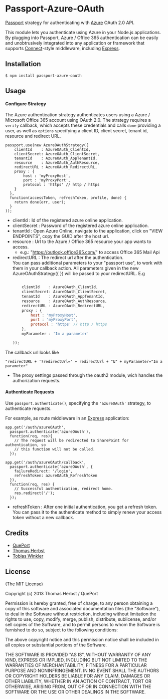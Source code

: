 # Passport-Azure-OAuth

[Passport](http://passportjs.org/) strategy for authenticating with [Azure](https://login.windows.net/common/oauth2) OAuth 2.0 API.

This module lets you authenticate using Azure in your Node.js applications.
By plugging into Passport, Azure / Office 365 authentication can be easily and unobtrusively integrated into any application or framework that supports [Connect](http://www.senchalabs.org/connect/)-style middleware, including [Express](http://expressjs.com/).

## Installation

    $ npm install passport-azure-oauth

## Usage

#### Configure Strategy

The Azure authentication strategy authenticates users using a Azure / Microsoft Office 365
account using OAuth 2.0.  The strategy requires a `verify` callback, which
accepts these credentials and calls `done` providing a user, as well as
`options` specifying a client ID, client secret, tenant id, resource and redirect URL.

    passport.use(new AzureOAuthStrategy({
        clientId	: AzureOAuth_ClientId,
    	clientSecret: AzureOAuth_ClientSecret,
		tenantId 	: AzureOAuth_AppTenantId,
		resource 	: AzureOAuth_AuthResource,
		redirectURL : AzureOAuth_RedirectURL,
		proxy : {
			host : 'myProxyHost',
			port : 'myProxyPort',
			protocol : 'https' // http / https
		}
      },
      function(accessToken, refreshToken, profile, done) {
      	return done(err, user);
      }
    ));

* clientId : Id of the registered azure online application.
* clientSecret : Password of the registered azure online application.
* tenantId : Open Azure Online, navigate to the application, click on "VIEW ENDPOINTS", copy the GUID after the host url.
* resource : Url to the Azure / Office 365 resource your app wants to access.
	* e.g.: "https://outlook.office365.com/" to access Office 365 Mail Api
* redirectURL : The redirect url after the authentication. </br>
You can pass additional parameters to your "passport use", to work with them in your callback action.
All parameters given in the new AzureOAuthStrategy({ }) will be passed to your redirectURL.
E.g 
	```javascript  

        clientId	: AzureOAuth_ClientId,
    	clientSecret: AzureOAuth_ClientSecret,
		tenantId 	: AzureOAuth_AppTenantId,
		resource 	: AzureOAuth_AuthResource,
		redirectURL : AzureOAuth_RedirectURL,
		proxy : {
			host : 'myProxyHost',
			port : 'myProxyPort',
			protocol : 'https' // http / https
		},
		myParameter : 'Im a parameter'

    ));
	```  

The callback url looks like <br>
	
	"redirectURL + '?redirectUrl=' + redirectUrl + "&" + myParameter="Im a parameter"

* The proxy settings passed through the oauth2 module, wich handles the authorization requests.

#### Authenticate Requests

Use `passport.authenticate()`, specifying the `'azureOAuth'` strategy, to
authenticate requests.

For example, as route middleware in an [Express](http://expressjs.com/)
application:

    app.get('/auth/azureOAuth',
      passport.authenticate('azureOAuth'),
      function(req, res){
        // The request will be redirected to SharePoint for authentication, so
        // this function will not be called.
      });

    app.get('/auth/azureOAuth/callback', 
      passport.authenticate('azureOAuth', { 
		failureRedirect: '/login',
		refreshToken: azureOAuth_RefreshToken 
	  }),
      function(req, res) {
        // Successful authentication, redirect home.
        res.redirect('/');
      });

* refreshToken : After one initial authentication, you get a refresh token. You can pass it to the authenticate method to simply renew your access token without a new callback.
## Credits

  - [QuePort](https://github.com/QuePort)
  - [Thomas Herbst](https://github.com/macrauder)
  - [Tobias Winkler](https://github.com/Tschuck)

## License

(The MIT License)

Copyright (c) 2013 Thomas Herbst / QuePort

Permission is hereby granted, free of charge, to any person obtaining a copy of
this software and associated documentation files (the "Software"), to deal in
the Software without restriction, including without limitation the rights to
use, copy, modify, merge, publish, distribute, sublicense, and/or sell copies of
the Software, and to permit persons to whom the Software is furnished to do so,
subject to the following conditions:

The above copyright notice and this permission notice shall be included in all
copies or substantial portions of the Software.

THE SOFTWARE IS PROVIDED "AS IS", WITHOUT WARRANTY OF ANY KIND, EXPRESS OR
IMPLIED, INCLUDING BUT NOT LIMITED TO THE WARRANTIES OF MERCHANTABILITY, FITNESS
FOR A PARTICULAR PURPOSE AND NONINFRINGEMENT. IN NO EVENT SHALL THE AUTHORS OR
COPYRIGHT HOLDERS BE LIABLE FOR ANY CLAIM, DAMAGES OR OTHER LIABILITY, WHETHER
IN AN ACTION OF CONTRACT, TORT OR OTHERWISE, ARISING FROM, OUT OF OR IN
CONNECTION WITH THE SOFTWARE OR THE USE OR OTHER DEALINGS IN THE SOFTWARE.